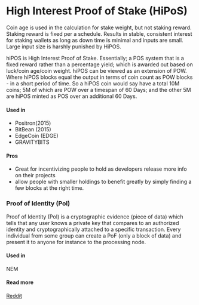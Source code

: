 # High Interest Proof of Stake \(HiPoS\)

Coin age is used in the calculation for stake weight, but not staking reward. Staking reward is fixed per a schedule. Results in stable, consistent interest for staking wallets as long as down time is minimal and inputs are small. Large input size is harshly punished by HiPOS.

hiPOS is High Interest Proof of Stake. Essentially; a POS system that is a fixed reward rather than a percentage yield; which is awarded out based on luck/coin age/coin weight. hiPOS can be viewed as an extension of POW. Where hiPOS blocks equal the output in terms of coin count as POW blocks - in a short period of time. So a hiPOS coin would say have a total 10M coins; 5M of which are POW over a timespan of 60 Days; and the other 5M are hiPOS minted as POS over an additional 60 Days.

#### Used in

* Positron\(2015\)
* BitBean \(2015\)
* EdgeCoin \(EDGE\)
* GRAVITYBITS

#### Pros

* Great for incentivizing people to hold as developers release more info on their projects
* allow people with smaller holdings to benefit greatly by simply finding a few blocks at the right time.

### Proof of Identity \(PoI\)

Proof of Identity \(PoI\) is a cryptographic evidence \(piece of data\) which tells that any user knows a private key that compares to an authorized identity and cryptographically attached to a specific transaction. Every individual from some group can create a PoF \(only a block of data\) and present it to anyone for instance to the processing node.

#### Used in

NEM

#### Read more

[Reddit](https://www.reddit.com/r/CryptoUBI/comments/2v2gi6/proof_of_identityproof_of_person_the_elephant_in)

